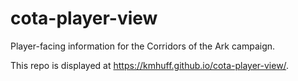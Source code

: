 # cota-player-view
Player-facing information for the Corridors of the Ark campaign.

This repo is displayed at https://kmhuff.github.io/cota-player-view/.
